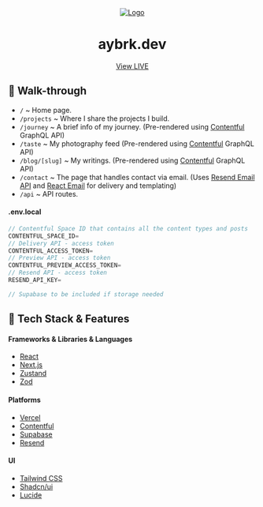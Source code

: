 <div align="center">
  <a href="https://aybrk.dev">
    <img src="https://github.com/kayaayberk/aybrk.dev/assets/136496255/c1140cf2-428d-4e08-a93e-279e55687978" alt="Logo" >
  </a>
  <h1 align="center">aybrk.dev</h1>
  <a href="https://aybrk.dev/">View LIVE</a>
  <br />
</div>

## 📖 Walk-through

- `/` ~ Home page.
- `/projects` ~ Where I share the projects I build.
- `/journey` ~ A brief info of my journey. (Pre-rendered using <a href='https://www.contentful.com/'>Contentful</a> GraphQL API)
- `/taste` ~ My photography feed (Pre-rendered using <a href='https://www.contentful.com/'>Contentful</a> GraphQL API)
- `/blog/[slug]` ~ My writings. (Pre-rendered using <a href='https://www.contentful.com/'>Contentful</a> GraphQL API)
- `/contact` ~ The page that handles contact via email. (Uses <a href='https://resend.com/home'>Resend Email API</a> and <a href='https://react.email/'>React Email</a> for delivery and templating)
- `/api` ~ API routes.


#### .env.local

```js
// Contentful Space ID that contains all the content types and posts
CONTENTFUL_SPACE_ID=
// Delivery API - access token
CONTENTFUL_ACCESS_TOKEN=
// Preview API - access token
CONTENTFUL_PREVIEW_ACCESS_TOKEN=
// Resend API - access token
RESEND_API_KEY=

// Supabase to be included if storage needed
```

## 🧱 Tech Stack & Features

#### Frameworks & Libraries & Languages

- [React](https://react.dev/)
- [Next.js](https://nextjs.org/)
- [Zustand](https://github.com/pmndrs/zustand)
- [Zod](https://github.com/colinhacks/zod)

#### Platforms

- [Vercel](https://www.contentful.com/)
- [Contentful](https://vercel.com/)
- [Supabase](https://supabase.com/)
- [Resend](https://resend.com/home)

#### UI

- [Tailwind CSS](https://tailwindcss.com/)
- [Shadcn/ui](https://ui.shadcn.com/)
- [Lucide](https://lucide.dev/)
